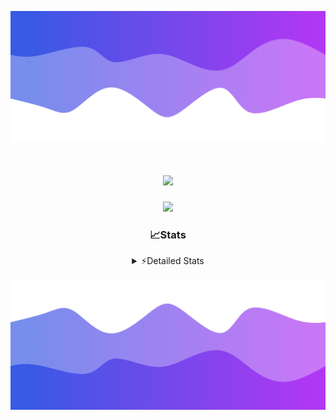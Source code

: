 ![Header](./header.png)
<div align="center">

<h1 align="center">
  <a href="https://git.io/typing-svg">
    <img src="https://readme-typing-svg.herokuapp.com/?lines=Hello,+There!+%F0%9F%91%8B;This+is+chicho.;Owner+on+Ocean;&center=true&size=25">
  </a>
</h1>
  
<p align="center">
  <img src="https://lanyard.cnrad.dev/api/852683595378196480" />
</p>

### 📈Stats
<details>
    <summary> ⚡Detailed Stats</summary>
    <br/>

<!--START_SECTION:waka-->
![Code Time](http://img.shields.io/badge/Code%20Time-596%20hrs%2013%20mins-blue)

![Profile Views](http://img.shields.io/badge/Profile%20Views-1-blue)

**🐱 My GitHub Data** 

> 📦 44.1 kB Used in GitHub's Storage 
 > 
> 🏆 55 Contributions in the Year 2023
 > 
> 🚫 Not Opted to Hire
 > 
> 📜 13 Public Repositories 
 > 
> 🔑 7 Private Repositories 
 > 
**I'm a Night 🦉** 

```text
🌞 Morning                17 commits          █░░░░░░░░░░░░░░░░░░░░░░░░   04.78 % 
🌆 Daytime                40 commits          ███░░░░░░░░░░░░░░░░░░░░░░   11.24 % 
🌃 Evening                156 commits         ███████████░░░░░░░░░░░░░░   43.82 % 
🌙 Night                  143 commits         ██████████░░░░░░░░░░░░░░░   40.17 % 
```
📅 **I'm Most Productive on Tuesday** 

```text
Monday                   19 commits          █░░░░░░░░░░░░░░░░░░░░░░░░   05.34 % 
Tuesday                  103 commits         ███████░░░░░░░░░░░░░░░░░░   28.93 % 
Wednesday                63 commits          ████░░░░░░░░░░░░░░░░░░░░░   17.70 % 
Thursday                 48 commits          ███░░░░░░░░░░░░░░░░░░░░░░   13.48 % 
Friday                   41 commits          ███░░░░░░░░░░░░░░░░░░░░░░   11.52 % 
Saturday                 31 commits          ██░░░░░░░░░░░░░░░░░░░░░░░   08.71 % 
Sunday                   51 commits          ████░░░░░░░░░░░░░░░░░░░░░   14.33 % 
```


📊 **This Week I Spent My Time On** 

```text
🕑︎ Time Zone: America/Argentina/Buenos_Aires

💬 Programming Languages: 
JavaScript               2 hrs 24 mins       ███████████░░░░░░░░░░░░░░   44.09 % 
Python                   2 hrs 22 mins       ███████████░░░░░░░░░░░░░░   43.43 % 
HTML                     35 mins             ███░░░░░░░░░░░░░░░░░░░░░░   10.93 % 
Text                     4 mins              ░░░░░░░░░░░░░░░░░░░░░░░░░   01.35 % 
JSON                     0 secs              ░░░░░░░░░░░░░░░░░░░░░░░░░   00.17 % 

🔥 Editors: 
VS Code                  5 hrs 28 mins       █████████████████████████   100.00 % 

🐱‍💻 Projects: 
Unknown Project          3 hrs 50 mins       ██████████████████░░░░░░░   70.37 % 
Backend                  1 hr 37 mins        ███████░░░░░░░░░░░░░░░░░░   29.63 % 

💻 Operating System: 
Windows                  5 hrs 28 mins       █████████████████████████   100.00 % 
```

**I Mostly Code in JavaScript** 

```text
JavaScript               10 repos            ████████░░░░░░░░░░░░░░░░░   33.33 % 
HTML                     5 repos             ████░░░░░░░░░░░░░░░░░░░░░   16.67 % 
CSS                      4 repos             ███░░░░░░░░░░░░░░░░░░░░░░   13.33 % 
C#                       2 repos             ██░░░░░░░░░░░░░░░░░░░░░░░   06.67 % 
Batchfile                1 repo              █░░░░░░░░░░░░░░░░░░░░░░░░   03.33 % 
```




 Last Updated on 31/12/2023 10:12:20 UTC
<!--END_SECTION:waka-->
</details>

![Footer](./footer.png)
